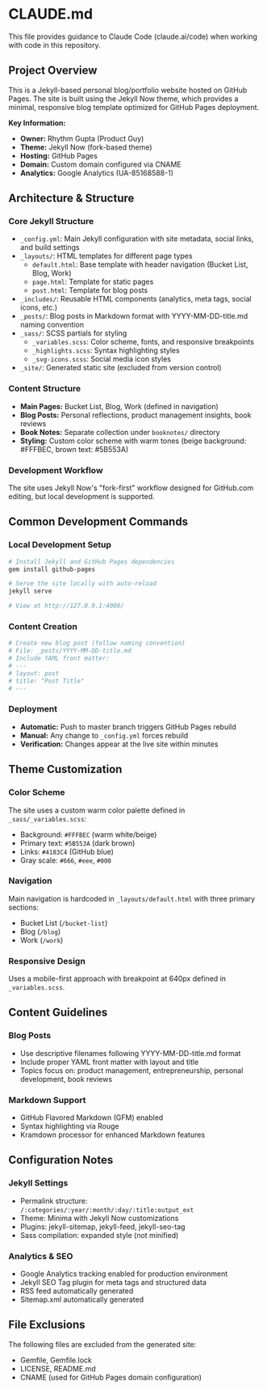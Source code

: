 # CLAUDE.md

This file provides guidance to Claude Code (claude.ai/code) when working with code in this repository.

## Project Overview

This is a Jekyll-based personal blog/portfolio website hosted on GitHub Pages. The site is built using the Jekyll Now theme, which provides a minimal, responsive blog template optimized for GitHub Pages deployment.

**Key Information:**
- **Owner:** Rhythm Gupta (Product Guy)
- **Theme:** Jekyll Now (fork-based theme)
- **Hosting:** GitHub Pages
- **Domain:** Custom domain configured via CNAME
- **Analytics:** Google Analytics (UA-85168588-1)

## Architecture & Structure

### Core Jekyll Structure
- `_config.yml`: Main Jekyll configuration with site metadata, social links, and build settings
- `_layouts/`: HTML templates for different page types
  - `default.html`: Base template with header navigation (Bucket List, Blog, Work)
  - `page.html`: Template for static pages
  - `post.html`: Template for blog posts
- `_includes/`: Reusable HTML components (analytics, meta tags, social icons, etc.)
- `_posts/`: Blog posts in Markdown format with YYYY-MM-DD-title.md naming convention
- `_sass/`: SCSS partials for styling
  - `_variables.scss`: Color scheme, fonts, and responsive breakpoints
  - `_highlights.scss`: Syntax highlighting styles
  - `_svg-icons.scss`: Social media icon styles
- `_site/`: Generated static site (excluded from version control)

### Content Structure
- **Main Pages:** Bucket List, Blog, Work (defined in navigation)
- **Blog Posts:** Personal reflections, product management insights, book reviews
- **Book Notes:** Separate collection under `booknotes/` directory
- **Styling:** Custom color scheme with warm tones (beige background: #FFFBEC, brown text: #5B553A)

### Development Workflow
The site uses Jekyll Now's "fork-first" workflow designed for GitHub.com editing, but local development is supported.

## Common Development Commands

### Local Development Setup
```bash
# Install Jekyll and GitHub Pages dependencies
gem install github-pages

# Serve the site locally with auto-reload
jekyll serve

# View at http://127.0.0.1:4000/
```

### Content Creation
```bash
# Create new blog post (follow naming convention)
# File: _posts/YYYY-MM-DD-title.md
# Include YAML front matter:
# ---
# layout: post
# title: "Post Title"
# ---
```

### Deployment
- **Automatic:** Push to master branch triggers GitHub Pages rebuild
- **Manual:** Any change to `_config.yml` forces rebuild
- **Verification:** Changes appear at the live site within minutes

## Theme Customization

### Color Scheme
The site uses a custom warm color palette defined in `_sass/_variables.scss`:
- Background: `#FFFBEC` (warm white/beige)
- Primary text: `#5B553A` (dark brown)
- Links: `#4183C4` (GitHub blue)
- Gray scale: `#666`, `#eee`, `#000`

### Navigation
Main navigation is hardcoded in `_layouts/default.html` with three primary sections:
- Bucket List (`/bucket-list`)
- Blog (`/blog`) 
- Work (`/work`)

### Responsive Design
Uses a mobile-first approach with breakpoint at 640px defined in `_variables.scss`.

## Content Guidelines

### Blog Posts
- Use descriptive filenames following YYYY-MM-DD-title.md format
- Include proper YAML front matter with layout and title
- Topics focus on: product management, entrepreneurship, personal development, book reviews

### Markdown Support
- GitHub Flavored Markdown (GFM) enabled
- Syntax highlighting via Rouge
- Kramdown processor for enhanced Markdown features

## Configuration Notes

### Jekyll Settings
- Permalink structure: `/:categories/:year/:month/:day/:title:output_ext`
- Theme: Minima with Jekyll Now customizations
- Plugins: jekyll-sitemap, jekyll-feed, jekyll-seo-tag
- Sass compilation: expanded style (not minified)

### Analytics & SEO
- Google Analytics tracking enabled for production environment
- Jekyll SEO Tag plugin for meta tags and structured data
- RSS feed automatically generated
- Sitemap.xml automatically generated

## File Exclusions
The following files are excluded from the generated site:
- Gemfile, Gemfile.lock
- LICENSE, README.md
- CNAME (used for GitHub Pages domain configuration)